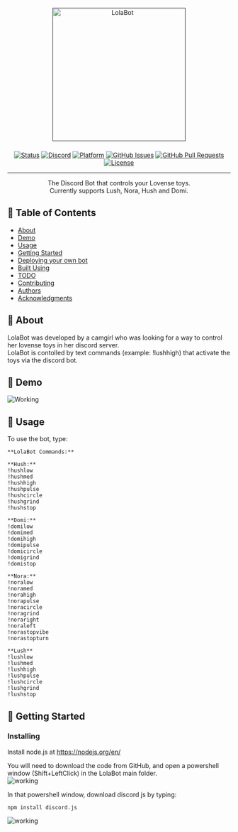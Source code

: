 <p align="center">
  <a href="" rel="noopener">
 <img width=300px height=300px src="https://imgur.com/zLVEWVU.png" alt="LolaBot"></a>
</p>

<h3 align="center"></h3>

<div align="center">

  [![Status](https://img.shields.io/badge/status-active-success?style=for-the-badge&logo=appveyor)](https://github.com/lolabray/lolabot)
  [![Discord](https://img.shields.io/discord/813192428256231425?style=for-the-badge)](https://discord.gg/4VGtUNKrkT)
  [![Platform](https://img.shields.io/badge/Platform-Discord-blueviolet?style=for-the-badge&logo=appveyor)](https://github.com/search?q=discord)
  [![GitHub Issues](https://img.shields.io/github/issues/lolabray/lolabot?style=for-the-badge)](https://github.com/lolabray/lolabot/issues)
  [![GitHub Pull Requests](https://img.shields.io/github/issues-pr/lolabray/lolabot?style=for-the-badge)](https://github.com/lolabray/lolabot/pulls)
  [![License](https://img.shields.io/github/license/lolabray/lolabot?style=for-the-badge)](/LICENSE)

</div>

---

<p align="center"> The Discord Bot that controls your Lovense toys.
    <br> Currently supports Lush, Nora, Hush and Domi.
</p>

## 📝 Table of Contents
+ [About](#about)
+ [Demo](#demo)
+ [Usage](#usage)
+ [Getting Started](#getting_started)
+ [Deploying your own bot](#deployment)
+ [Built Using](#built_using)
+ [TODO](https://github.com/lolabray/lolabot/blob/main/todo.md)
+ [Contributing](../CONTRIBUTING.md)
+ [Authors](#authors)
+ [Acknowledgments](#acknowledgement)

## 🧐 About <a name = "about"></a>
LolaBot was developed by a camgirl who was looking for a way to control her lovense toys in her discord server. 
<br>LolaBot is contolled by text commands (example: !lushhigh) that activate the toys via the discord bot. 

## 🎥 Demo <a name = "demo"></a>
![Working](https://imgur.com/DfSrJgF.gif)

## 🎈 Usage <a name = "usage"></a>

To use the bot, type:
```
**LolaBot Commands:**

**Hush:**
!hushlow 
!hushmed 
!hushhigh 
!hushpulse 
!hushcircle 
!hushgrind
!hushstop

**Domi:**
!domilow 
!domimed 
!domihigh 
!domipulse 
!domicircle 
!domigrind
!domistop

**Nora:**
!noralow 
!noramed 
!norahigh 
!norapulse 
!noracircle 
!noragrind 
!noraright
!noraleft
!norastopvibe
!norastopturn

**Lush**
!lushlow
!lushmed
!lushhigh
!lushpulse
!lushcircle
!lushgrind
!lushstop
```

## 🏁 Getting Started <a name = "getting_started"></a>
### Installing <a name = "installing"></a>

Install node.js at https://nodejs.org/en/

You will need to download the code from GitHub, and open a powershell window (Shift+LeftClick) in the LolaBot main folder.
<br>
![working](https://imgur.com/pDFbcrt.gif)
<br>

In that powershell window, download discord js by typing:

```
npm install discord.js

```
![working](https://imgur.com/IeITBJ0.gif)
